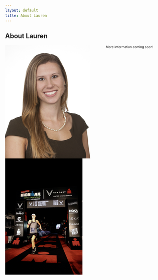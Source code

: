 ```yaml
---
layout: default
title: About Lauren
---
```


<div class="post">
	<h2 class="pageTitle">About Lauren</h2>
	<img src="assets/img/headshot.png" alt="" style="float:left; margin-right:50px;">
	<img src="assets/img/ironman.JPG" alt="" style="float:left; width:50%">
	<p style="font-size:75%">
		More information coming soon!
	</p>
	

</div>

<!-- style="width:50%"
